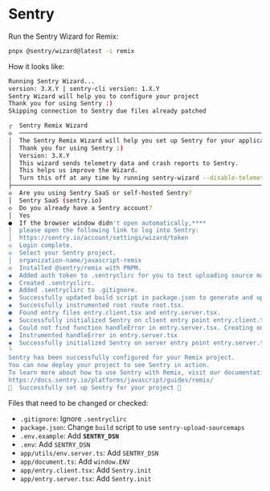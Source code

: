 # Sentry

Run the Sentry Wizard for Remix:

```sh
pnpx @sentry/wizard@latest -i remix
```

How it looks like:

```sh
Running Sentry Wizard...
version: 3.X.Y | sentry-cli version: 1.X.Y
Sentry Wizard will help you to configure your project
Thank you for using Sentry :)
Skipping connection to Sentry due files already patched

┌  Sentry Remix Wizard
◇  ──────────────────────────────────────────────────────────────────────────────╮
│  The Sentry Remix Wizard will help you set up Sentry for your application.                        │
│  Thank you for using Sentry :)                                                                    │
│  Version: 3.X.Y                                                                                  │
│  This wizard sends telemetry data and crash reports to Sentry.
│  This helps us improve the Wizard.
│  Turn this off at any time by running sentry-wizard --disable-telemetry.
├────────────────────────────────────────────────────────────────────────────────╯
◇  Are you using Sentry SaaS or self-hosted Sentry?
│  Sentry SaaS (sentry.io)
◇  Do you already have a Sentry account?
│  Yes
●  If the browser window didn't open automatically,****
│  please open the following link to log into Sentry:
│  https://sentry.io/account/settings/wizard/token
◇  Login complete.
◇  Select your Sentry project.
│  organization-name/javascript-remix
◇  Installed @sentry/remix with PNPM.
◆  Added auth token to .sentryclirc for you to test uploading source maps locally.
◆  Created .sentryclirc.
◆  Added .sentryclirc to .gitignore.
◆  Successfully updated build script in package.json to generate and upload sourcemaps.
◆  Successfully instrumented root route root.tsx.
●  Found entry files entry.client.tsx and entry.server.tsx.
◆  Successfully initialized Sentry on client entry point entry.client.tsx
▲  Could not find function handleError in entry.server.tsx. Creating one for you.
◆  Instrumented handleError in entry.server.tsx
◆  Successfully initialized Sentry on server entry point entry.server.tsx.
└
Sentry has been successfully configured for your Remix project.
You can now deploy your project to see Sentry in action.
To learn more about how to use Sentry with Remix, visit our documentation:
https://docs.sentry.io/platforms/javascript/guides/remix/
🎉  Successfully set up Sentry for your project 🎉
```

Files that need to be changed or checked:

- `.gitignore`: Ignore `.sentryclirc`
- `package.json`: Change `build` script to use `sentry-upload-sourcemaps`
- `.env.example`: Add **`SENTRY_DSN`**
- `.env`: Add `SENTRY_DSN`
- `app/utils/env.server.ts`: Add `SENTRY_DSN`
- `app/document.ts`: Add `window.ENV`
- `app/entry.client.tsx`: Add `Sentry.init`
- `app/entry.server.tsx`: Add `Sentry.init`

